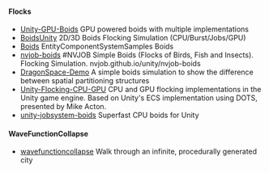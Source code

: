 
#### Flocks
* [Unity-GPU-Boids](https://github.com/Shinao/Unity-GPU-Boids) GPU powered boids with multiple implementations
* [BoidsUnity](https://github.com/jtsorlinis/BoidsUnity) 2D/3D Boids Flocking Simulation (CPU/Burst/Jobs/GPU)
* [Boids](https://github.com/Unity-Technologies/EntityComponentSystemSamples/tree/master/EntitiesSamples/Boids) EntityComponentSystemSamples Boids
* [nvjob-boids](https://github.com/nvjob/nvjob-boids) #NVJOB Simple Boids (Flocks of Birds, Fish and Insects). Flocking Simulation. nvjob.github.io/unity/nvjob-boids
* [DragonSpace-Demo](https://github.com/Appleguysnake/DragonSpace-Demo) A simple boids simulation to show the difference between spatial partitioning structures
* [Unity-Flocking-CPU-GPU](https://github.com/CristianQiu/Unity-Flocking-CPU-GPU) CPU and GPU flocking implementations in the Unity game engine. Based on Unity's ECS implementation using DOTS, presented by Mike Acton.
* [unity-jobsystem-boids](https://github.com/komietty/unity-jobsystem-boids) Superfast CPU boids for Unity

#### WaveFunctionCollapse
* [wavefunctioncollapse](https://github.com/marian42/wavefunctioncollapse) Walk through an infinite, procedurally generated city

